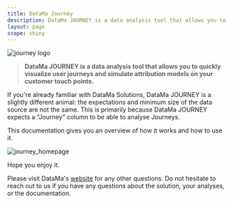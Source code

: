 ```yaml
---
title: DataMa Journey
description: DataMa JOURNEY is a data analysis tool that allows you to quickly visualize user journeys and simulate attribution models on your customer touch points.
layout: page
scope: shiny
---
```


![journey logo]({{site.url}}/{{site.baseurl}}/core_app/images/DataMa-JOURNEY-Logo-2.png)

> **DataMa JOURNEY is a data analysis tool that allows you to quickly visualize user journeys and simulate attribution models on your customer touch points.**

If you're already familiar with DataMa Solutions, DataMa JOURNEY is a slightly different animal: the expectations and minimum size of the data source are not the same. This is primarily because DataMa JOURNEY expects a "Journey" column to be able to analyse Journeys.

This documentation gives you an overview of how it works and how to use it.

![journey_homepage]({{site.url}}/{{site.baseurl}}/core_app/images/journey.png)

Hope you enjoy it.

Please visit DataMa's [website](https://datama.fr/lets-talk/) for any other questions. Do not hesitate to reach out to us if you have any questions about the solution, your analyses, or the documentation. 